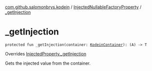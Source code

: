 [com.github.salomonbrys.kodein](../index.md) / [InjectedNullableFactoryProperty](index.md) / [_getInjection](.)

# _getInjection

`protected fun _getInjection(container: `[`KodeinContainer`](../-kodein-container/index.md)`): (A) -> T`

Overrides [InjectedProperty._getInjection](../-injected-property/_get-injection.md)

Gets the injected value from the container.

